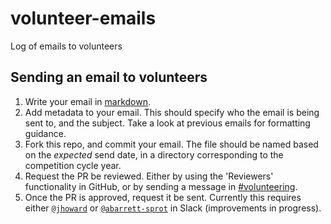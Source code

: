 # volunteer-emails
Log of emails to volunteers

## Sending an email to volunteers

1. Write your email in [markdown](https://guides.github.com/features/mastering-markdown/).
2. Add metadata to your email. This should specify who the email is being sent to, and the subject. Take a look at previous emails for formatting guidance.
3. Fork this repo, and commit your email. The file should be named based on the _expected_ send date, in a directory corresponding to the competition cycle year.
4. Request the PR be reviewed. Either by using the 'Reviewers' functionality in GitHub, or by sending a message in [#volunteering](https://studentrobotics.slack.com/messages/volunteering).
5. Once the PR is approved, request it be sent. Currently this requires either [`@jhoward`](https://studentrobotics.slack.com/messages/jhoward) or [`@abarrett-sprot`](https://studentrobotics.slack.com/messages/abarrett-sprot) in Slack (improvements in progress).
